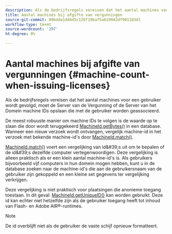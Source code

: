 ```yaml
---
description: Als de bedrijfsregels vereisen dat het aantal machines voor een gebruiker wordt gevolgd, moet de Server van de Vergunning of de Server van het Domein machine IDs opslaan die met de gebruiker worden geassocieerd.
title: Aantal machines bij afgifte van vergunningen
source-git-commit: 89bdda1d4bd5c126f19ba75a819942df901183d1
workflow-type: tm+mt
source-wordcount: '297'
ht-degree: 0%

---
```



# Aantal machines bij afgifte van vergunningen {#machine-count-when-issuing-licenses}

Als de bedrijfsregels vereisen dat het aantal machines voor een gebruiker wordt gevolgd, moet de Server van de Vergunning of de Server van het Domein machine IDs opslaan die met de gebruiker worden geassocieerd.

De meest robuuste manier om machine IDs te volgen is de waarde op te slaan die door wordt teruggekeerd [MachineId.getBytes()](https://help.adobe.com/en_US/primetime/api/drm-apis/server/javadocs-flashaccess-pro/com/adobe/flashaccess/sdk/cert/MachineId.html#getBytes()) in een database. Wanneer een nieuw verzoek wordt ontvangen, vergelijk machine-id in het verzoek met bekende machine-id&#39;s door [MachineId.match()](https://help.adobe.com/en_US/primetime/api/drm-apis/server/javadocs-flashaccess-pro/com/adobe/flashaccess/sdk/cert/MachineId.html#matches(com.adobe.flashaccess.sdk.cert.MachineId)).

[MachineId.match()](https://help.adobe.com/en_US/primetime/api/drm-apis/server/javadocs-flashaccess-pro/com/adobe/flashaccess/sdk/cert/MachineId.html#matches(com.adobe.flashaccess.sdk.cert.MachineId)) voert een vergelijking van id&#39;s uit om te bepalen of de id&#39;s dezelfde computer vertegenwoordigen. Deze vergelijking is alleen praktisch als er een klein aantal machine-id&#39;s is. Als gebruikers bijvoorbeeld vijf computers in hun domein mogen hebben, kunt u in de database zoeken naar de machine-id&#39;s die aan de gebruikersnaam van de gebruiker zijn gekoppeld en een kleine set gegevens ter vergelijking verkrijgen.

Deze vergelijking is niet praktisch voor plaatsingen die anonieme toegang toestaan. In dit geval: [MachineId.getUniqueID()](https://help.adobe.com/en_US/primetime/api/drm-apis/server/javadocs-flashaccess-pro/com/adobe/flashaccess/sdk/cert/MachineId.html#getUniqueId()) kan worden gebruikt. Deze id kan echter niet hetzelfde zijn als de gebruiker toegang heeft tot inhoud van Flash- en Adobe AIR®-runtimes.

>[!NOTE]
>
>De id overblijft niet als de gebruiker de vaste schijf opnieuw formatteert.